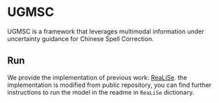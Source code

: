 # UGMSC

UGMSC is a framework that leverages multimodal information under uncertainty guidance for Chinese Spell Correction.

## Run

We provide the implementation of previous work: [ReaLiSe](https://arxiv.org/abs/2105.12306). the implementation is modified from public repository, you can find further instructions to run the model in the readme in `ReaLiSe` dictionary.

